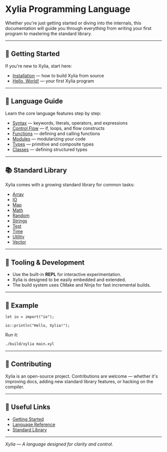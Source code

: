 # Xylia Programming Language

Whether you're just getting started or diving into the internals, this documentation will guide you through everything from writing your first program to mastering the standard library.

---

## 🚀 Getting Started

If you're new to Xylia, start here:

- [Installation](./getting-started/installation.md) — how to build Xylia from source
- [Hello, World!](./getting-started/hello-world.md) — your first Xylia program

---

## 🧠 Language Guide

Learn the core language features step by step:

- [Syntax](./language/syntax.md) — keywords, literals, operators, and expressions
- [Control Flow](./language/control-flow.md) — if, loops, and flow constructs
- [Functions](./language/functions.md) — defining and calling functions
- [Modules](./language/modules.md) — modularizing your code
- [Types](./language/types.md) — primitive and composite types
- [Classes](./language/classes.md) — defining structured types

---

## 📚 Standard Library

Xylia comes with a growing standard library for common tasks:

- [Array](./stdlib/array.md)
- [IO](./stdlib/io.md)
- [Map](./stdlib/map.md)
- [Math](./stdlib/math.md)
- [Random](./stdlib/random.md)
- [Strings](./stdlib/strings.md)
- [Test](./stdlib/test.md)
- [Time](./stdlib/time.md)
- [Utility](./stdlib/utility.md)
- [Vector](./stdlib/vector.md)

---

## 🧰 Tooling & Development

- Use the built-in **REPL** for interactive experimentation.
- Xylia is designed to be easily embedded and extended.
- The build system uses CMake and Ninja for fast incremental builds.

---

## 🌟 Example

```xylia
let io = import("io");

io::println("Hello, Xylia!");
````

Run it:

```bash
./build/xylia main.xyl
```

---

## 🤝 Contributing

Xylia is an open-source project. Contributions are welcome — whether it's improving docs, adding new standard library features, or hacking on the compiler.

---

## 📎 Useful Links

* [Getting Started](./getting-started/installation.md)
* [Language Reference](./language/syntax.md)
* [Standard Library](./stdlib/io.md)

---

*Xylia — A language designed for clarity and control.*
